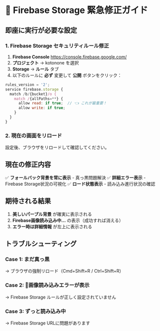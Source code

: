 # 🚨 Firebase Storage 緊急修正ガイド

## 即座に実行が必要な設定

### 1. Firebase Storage セキュリティルール修正

1. **Firebase Console** https://console.firebase.google.com/
2. **プロジェクト** → kotonone を選択
3. **Storage** → **ルール** タブ
4. 以下のルールに **必ず** 変更して **公開** ボタンをクリック：

```javascript
rules_version = '2';
service firebase.storage {
  match /b/{bucket}/o {
    match /{allPaths=**} {
      allow read: if true;  // 👈 これが最重要！
      allow write: if true;
    }
  }
}
```

### 2. 現在の画面をリロード

設定後、ブラウザをリロードして確認してください。

## 現在の修正内容

✅ **フォールバック背景を常に表示** - 真っ黒問題解決
✅ **詳細エラー表示** - Firebase Storage状況の可視化
✅ **ロード状態表示** - 読み込み進行状況の確認

## 期待される結果

1. **美しいパープル背景** が確実に表示される
2. **Firebase画像読み込み中...** の表示（成功すれば消える）
3. **エラー時は詳細情報** が左上に表示される

## トラブルシューティング

### Case 1: まだ真っ黒
→ ブラウザの強制リロード（Cmd+Shift+R / Ctrl+Shift+R）

### Case 2: 🚨画像読み込みエラーが表示
→ Firebase Storage ルールが正しく設定されていません

### Case 3: ずっと読み込み中
→ Firebase Storage URLに問題があります